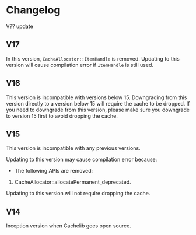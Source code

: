 # Changelog

V?? update 

## V17
In this version, `CacheAllocator::ItemHandle` is removed. Updating to this version will cause compilation error if `ItemHandle` is still used.

## V16

This version is incompatible with versions below 15. Downgrading from this version directly to a version below 15 will require the cache to be dropped. If you need to downgrade from this version, please make sure you downgrade to version 15 first to avoid dropping the cache.

## V15

This version is incompatible with any previous versions.

Updating to this version may cause compilation error because:
- The following APIs are removed:
1. CacheAllocator::allocatePermanent_deprecated.

Updating to this version will not require dropping the cache.

## V14

Inception version when Cachelib goes open source.
